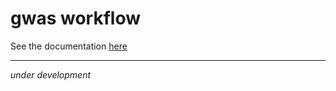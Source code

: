 # gwas workflow

See the documentation [here](https://genemap-research.github.io/docs/workflows/gwas/)

---

_under development_
